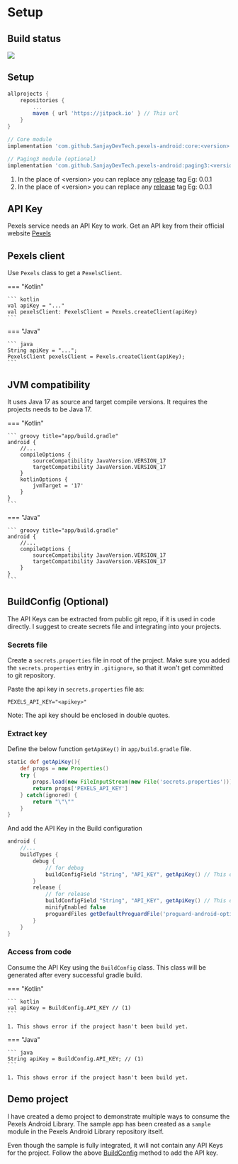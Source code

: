 # Setup

## Build status
[![](https://jitpack.io/v/SanjayDevTech/pexels-android.svg)](https://jitpack.io/#SanjayDevTech/pexels-android)

## Setup
```groovy title="build.gradle"
allprojects {
    repositories {
        ...
        maven { url 'https://jitpack.io' } // This url
    }
}
```

```groovy title="app/build.gradle"
// Core module
implementation 'com.github.SanjayDevTech.pexels-android:core:<version>' //(1)

// Paging3 module (optional)
implementation 'com.github.SanjayDevTech.pexels-android:paging3:<version>' //(2)
```

1.  In the place of &lt;version&gt; you can replace any [release](https://github.com/SanjayDevTech/pexels-android/releases/) tag
    Eg: 0.0.1
2.  In the place of &lt;version&gt; you can replace any [release](https://github.com/SanjayDevTech/pexels-android/releases/) tag
    Eg: 0.0.1

## API Key
Pexels service needs an API Key to work.
Get an API key from their official website [Pexels](https://www.pexels.com/api/)

## Pexels client
Use `Pexels` class to get a `PexelsClient`.

=== "Kotlin"

    ``` kotlin
    val apiKey = "..."
    val pexelsClient: PexelsClient = Pexels.createClient(apiKey)
    ```

=== "Java"

    ``` java
    String apiKey = "...";
    PexelsClient pexelsClient = Pexels.createClient(apiKey);
    ```

## JVM compatibility
It uses Java 17 as source and target compile versions.
It requires the projects needs to be Java 17.

=== "Kotlin"

    ``` groovy title="app/build.gradle"
    android {
        //...
        compileOptions {
            sourceCompatibility JavaVersion.VERSION_17
            targetCompatibility JavaVersion.VERSION_17
        }
        kotlinOptions {
            jvmTarget = '17'
        }
    }
    ```

=== "Java"

    ``` groovy title="app/build.gradle"
    android {
        //...
        compileOptions {
            sourceCompatibility JavaVersion.VERSION_17
            targetCompatibility JavaVersion.VERSION_17
        }
    }
    ```


## BuildConfig (Optional)
The API Keys can be extracted from public git repo, if it is used in code directly. I suggest to create secrets file and integrating into your projects.

### Secrets file
Create a `secrets.properties` file in root of the project.
Make sure you added the `secrets.properties` entry in `.gitignore`, so that it won't get committed to git repository.

Paste the api key in `secrets.properties` file as:

``` properties title="secrets.properties"
PEXELS_API_KEY="<apikey>"
```
Note: The api key should be enclosed in double quotes.

### Extract key
Define the below function `getApiKey()` in `app/build.gradle` file.

``` groovy title="app/build.gradle"
static def getApiKey(){
    def props = new Properties()
    try {
        props.load(new FileInputStream(new File('secrets.properties')))
        return props['PEXELS_API_KEY']
    } catch(ignored) {
        return "\"\""
    }
}
```

And add the API Key in the Build configuration
``` groovy title="app/build.gradle"
android {
    //...
    buildTypes {
        debug {
            // for debug
            buildConfigField "String", "API_KEY", getApiKey() // This one is newly added
        }
        release {
            // for release
            buildConfigField "String", "API_KEY", getApiKey() // This one is newly added
            minifyEnabled false
            proguardFiles getDefaultProguardFile('proguard-android-optimize.txt'), 'proguard-rules.pro'
        }
    }
}
```

### Access from code
Consume the API Key using the `BuildConfig` class.
This class will be generated after every successful gradle build.

=== "Kotlin"

    ``` kotlin
    val apiKey = BuildConfig.API_KEY // (1)
    ```

    1. This shows error if the project hasn't been build yet.

=== "Java"

    ``` java
    String apiKey = BuildConfig.API_KEY; // (1)
    ```

    1. This shows error if the project hasn't been build yet.

## Demo project
I have created a demo project to demonstrate multiple ways to consume the Pexels Android Library.
The sample app has been created as a `sample` module in the Pexels Android Library repository itself.

Even though the sample is fully integrated, it will not contain any API Keys for the project.
Follow the above [BuildConfig](#buildconfig-optional) method to add the API key.
